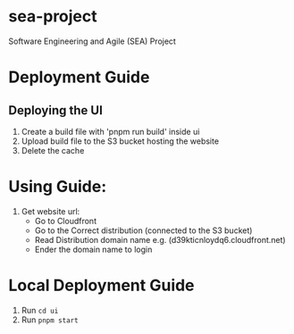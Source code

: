 # sea-project
Software Engineering and Agile (SEA) Project


# Deployment Guide
## Deploying the UI
1. Create a build file with 'pnpm run build' inside ui
2. Upload build file to the S3 bucket hosting the website
3. Delete the cache 

# Using Guide:
1. Get website url:
   - Go to Cloudfront
   - Go to the Correct distribution (connected to the S3 bucket)
   - Read Distribution domain name e.g. (d39kticnloydq6.cloudfront.net)
   - Ender the domain name to login

# Local Deployment Guide

1. Run `cd ui`
2. Run `pnpm start`